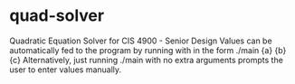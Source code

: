 # quad-solver
Quadratic Equation Solver for CIS 4900 - Senior Design
Values can be automatically fed to the program by running with in the form
./main {a} {b} {c}
Alternatively, just running ./main with no extra arguments prompts the user
to enter values manually.

